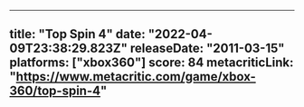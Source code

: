 
---
title: "Top Spin 4"
date: "2022-04-09T23:38:29.823Z"
releaseDate: "2011-03-15"
platforms: ["xbox360"]
score: 84
metacriticLink: "https://www.metacritic.com/game/xbox-360/top-spin-4"
---
